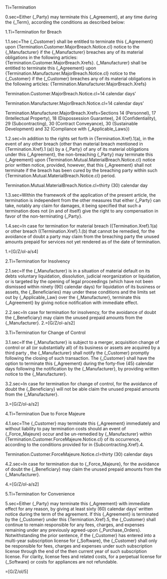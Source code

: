 Ti=Termination  

0.sec=Either {_Party} may terminate this {_Agreement},  at any time during the {_Term},  according the conditions as described below: 

1.Ti=Termination for Breach

1.1.sec=The  {_Customer} shall be entitled to terminate this {_Agreement} upon {Termination.Customer.MajorBreach.Notice.cl} notice to the {_Manufacturer} if the {_Manufacturer} breaches any of its material obligations in the following articles: {Termination.Customer.MajorBreach.Xrefs}. {_Manufacturer} shall be entitled to terminate this {_Agreement} upon {Termination.Manufacturer.MajorBreach.Notice.cl} notice  to the {_Customer} if the {_Customer} breaches any of its material obligations in the following articles: {Termination.Manufacturer.MajorBreach.Xrefs}

Termination.Customer.MajorBreach.Notice.cl=14 calendar days’

Termination.Manufacturer.MajorBreach.Notice.cl=14 calendar days’

Termination.Manufacturer.MajorBreach.Xrefs=Sections 14 (Personnel), 17 (Intellectual Property), 18 (Dispossession Guarantee), 24 (Confidentiality), 29 (Subcontracting),  30 (Contract Conveyance), 30 (Sustainable Development) and 32 (Compliance with {_Applicable_Laws})


1.2.sec=In addition to the rights set forth in {Termination.Xref}.1(a), in the event of any other breach (other than material breach mentioned in {Termination.Xref}.1 (a)) by a {_Party} of any of its material obligations under this {_Agreement}, the non-breaching {_Party} may terminate this {_Agreement} upon {Termination.Mutual.MaterialBreach.Notice.cl} notice prior written notice, provided, however, that this {_Agreement} shall not terminate if the breach has been cured by the breaching party within such {Termination.Mutual.MaterialBreach.Notice.cl} period.

Termination.Mutual.MaterialBreach.Notice.cl=thirty (30) calendar day

1.3.sec=Within the framework of the application of the present article, the termination is independent from the other measures that either {_Party} can take, notably any claim for damages, it being specified that such a termination does not (in and of itself) give the right to any compensation in favor of the non-terminating {_Party}.

1.4.sec=In case for termination for material breach ({Termination.Xref}.1(a) or other breach ({Termination.Xref}.1.(b)  that cannot be remedied, for the avoidance of doubt a party may claim from the breaching party the unused amounts prepaid for services not yet rendered as of the date of termination.

1.=[G/Z/ol-a/s4]

2.Ti=Termination for Insolvency

2.1.sec=If the {_Manufacturer} is in a situation of material default on its debts voluntary liquidation, dissolution, judicial reorganization or liquidation, or is targeted by the opening of legal proceedings (which have not been dismissed within ninety (90) calendar days) for liquidation of its business or assets, the {_Beneficiaries} may under these conditions and the limits set out by {_Applicable_Law} over the {_Manufacturer}, terminate this {_Agreement} by giving notice notification with immediate effect.

2.2.sec=In case for termination for insolvency, for the avoidance of doubt the {_Beneficiary} may claim the unused prepaid amounts from the {_Manufacturer}.
2.=[G/Z/ol-a/s2]

3.Ti=Termination for Change of Control

3.1.sec=If the {_Manufacturer} is subject to a merger, acquisition change of control or all (or substantially all) of its business or assets are acquired by a third party , the {_Manufacturer} shall notify the {_Customer} promptly following the closing of such transaction. The {_Customer} shall have the option to terminate this {_Agreement} during the forty-five (45) calendar days following the notification by the {_Manufacturer}, by providing written notice to the {_Manufacturer}.

3.2.sec=In case for termination for change of control, for the avoidance of doubt the {_Beneficiary} will not be able claim the unused prepaid amounts from the {_Manufacturer}.

3.=[G/Z/ol-a/s2]

4.Ti=Termination Due to Force Majeure

4.1.sec=The {_Customer} may terminate this {_Agreement} immediately and without liability to pay termination costs should an event of {_Force_Majeure} occur and be un-remedied by {_Manufacturer} within {Termination.Customer.ForceMajeure.Notice.cl} of its occurrence, according to the conditions provided for in {Subcontracting.Xref}.4.

Termination.Customer.ForceMajeure.Notice.cl=thirty (30) calendar days

4.2.sec=In case for termination due to {_Force_Majeure}, for the avoidance of doubt the {_Beneficiary} may claim the unused prepaid amounts from the {_Manufacturer}.

4.=[G/Z/ol-a/s2]

5.Ti=Termination for Convenience

5.sec=Either {_Party} may terminate this {_Agreement} with immediate effect for any reason, by giving at least sixty (60) calendar days’ written notice during the term of the agreement. If this {_Agreement} is terminated by the {_Customer} under this {Termination.Xref}.5, the {_Customer} shall continue to remain responsible for any fees, charges, and expenses remaining under any previously agreed-upon {_Purchase_Orders}. Notwithstanding the prior sentence, if the {_Customer} has entered into a multi-year subscription license for {_Software}, the {_Customer} shall only be responsible for fees, charges and expenses under such subscription license through the end of the then current year of such subscription license.  For clarity, license fees and related costs, for a perpetual license for {_Software} or costs for appliances are not refundable. 

=[G/Z/ol/5]
